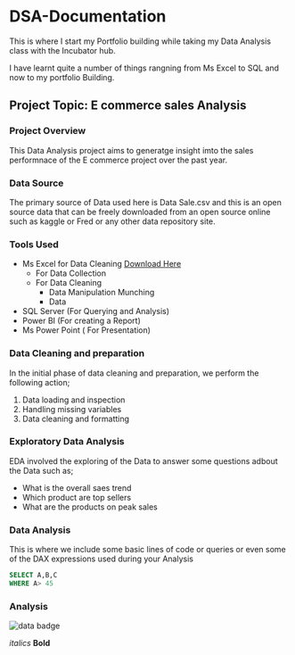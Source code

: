 # DSA-Documentation

This is where I start my Portfolio building while taking my Data Analysis class with the Incubator hub.

I have learnt quite a number of things rangning from Ms Excel to SQL and now to my portfolio Building.

## Project Topic: E commerce sales Analysis

### Project Overview

This Data Analysis project aims to generatge insight imto the sales performnace of the E commerce project over the past year.

### Data Source
The primary source of Data used here is Data Sale.csv and this is an open source data that can be freely downloaded from an open source online such as kaggle or Fred or any other data repository site.

### Tools Used
- Ms Excel for Data Cleaning [Download Here](https://www.microsoft.com)
    - For Data Collection
    -  For Data Cleaning
       - Data Manipulation Munching
       - Data 
- SQL Server (For Querying and Analysis)
- Power BI (For creating a Report)
- Ms Power Point ( For Presentation)

### Data Cleaning and preparation

In the initial phase of data cleaning and preparation, we perform the following action;
1. Data loading and inspection
2. Handling missing variables 
3. Data cleaning and formatting


### Exploratory Data Analysis
EDA involved the exploring of the Data to answer some questions adbout the Data such as;
- What is the overall saes trend
- Which product are top sellers
- What are the products on peak sales


### Data Analysis

This is where we include some  basic lines of code or queries or even some of the DAX expressions used during your Analysis

``` SQL
SELECT A,B,C
WHERE A> 45
```

### Analysis

![data badge](https://github.com/user-attachments/assets/52784493-d852-47fc-97e1-d23338d7ff7a)

*italics*
**Bold**




